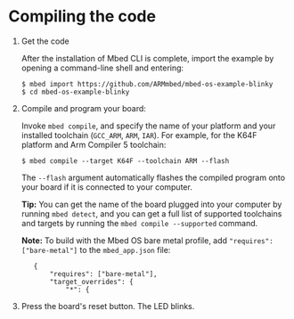 # Compiling the code

1. Get the code

   After the installation of Mbed CLI is complete, import the example by opening a command-line shell and entering:

   ```console
   $ mbed import https://github.com/ARMmbed/mbed-os-example-blinky
   $ cd mbed-os-example-blinky
   ```

1. Compile and program your board:

   Invoke `mbed compile`, and specify the name of your platform and your installed toolchain (`GCC_ARM`, `ARM`, `IAR`). For example, for the K64F platform and Arm Compiler 5 toolchain:

    ```console
    $ mbed compile --target K64F --toolchain ARM --flash
    ```

   The `--flash` argument automatically flashes the compiled program onto your board if it is connected to your computer.

   <span class="tips">**Tip:** You can get the name of the board plugged into your computer by running `mbed detect`, and you can get a full list of supported toolchains and targets by running the `mbed compile --supported` command.</span>

   <span class="notes">**Note:** To build with the Mbed OS bare metal profile, add `"requires": ["bare-metal"]` to the `mbed_app.json` file:</span>
   ```NOCI
      {
          "requires": ["bare-metal"],
          "target_overrides": {
              "*": {
   ```

1. Press the board's reset button. The LED blinks.
